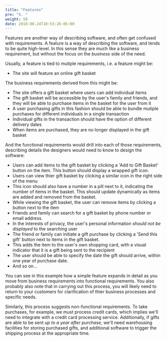 ```yaml
---
title: "Features"
pre: "5. "
weight: 50
date: 2018-08-24T10:53:26-05:00
---
```

Features are another way of describing software, and often get confused with requirements.  A feature is a way of describing the software, and tends to be quite high-level.  In this sense they are much like a business requirement, but without the focus on the _business_ side of the need.  

Usually, a feature is tied to mutiple requirements, i.e. a feature might be:

* The site will feature an online gift basket

The business requirements derived from this might be:

* The site offers a gift basket where users can add individual items
* The gift basket will be accessible by the user's family and friends, and they will be able to purchase items in the basket for the user from it 
* A user purchasing gifts in this fashion should be able to bundle mutiple purchases for different individuals in a single transaction
* Individual gifts in the transaction should have the option of different delivery dates
* When items are purchased, they are no longer displayed in the gift basket

And the functional requirements would drill into each of those requirements, describing details the designers would need to know to design the software:

* Users can add items to the gift basket by clicking a 'Add to Gift Basket' button on the item.  This button should display a wrapped gift icon.
* Users can view thier gift basket by clicking a similar icon in the right side of the menu
* This icon should also have a number in a pill next to it, indicating the number of items in the basket. This should update dynamically as items are added and removed from the basket.
* While viewing the gift basket, the user can remove items by clicking a button next to the item
* Friends and family can search for a gift basket by phone number or email address.
* In the interests of privacy, the user's personal information _should not be displayed_ to the searching user
* The friend or family can initiate a gift purchase by clicking a 'Send this gift' button next to items in the gift basket.
* This adds the item to the user's own shopping card, with a visual indicator that it is a gift being sent to the recipient
* The user should be able to specify the date the gift should arrive, within one year of purchase date.
* And so on...

You can see in this example how a simple feature expands in detail as you move from business requirements into functional requirements.  You also probably also note that in carrying out this process, you will likely need to return to your customers for clarification of thier business processes and specific needs.

Similarly, this process suggests non-functional requirements.  To take purchases, for example, we must process credit cards, which implies we'll need to integrate with a credit card processing service.  Additionally, if gifts are able to be sent _up to a year after purchase_, we'll need warehousing facilities for storing purchased gifts, and additional software to trigger the shipping process at the appropriate time.

